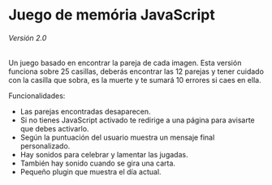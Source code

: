 # Juego de memória JavaScript
###### Versión 2.0
Un juego basado en encontrar la pareja de cada imagen.
Esta versión funciona sobre 25 casillas, deberás encontrar las 12 parejas y tener cuidado con la casilla que sobra, es la muerte y te sumará 10 errores si caes en ella.

Funcionalidades:
- Las parejas encontradas desaparecen.
- Si no tienes JavaScript activado te redirige a una página para avisarte que debes activarlo.
- Según la puntuación del usuario muestra un mensaje final personalizado.
- Hay sonidos para celebrar y lamentar las jugadas.
- También hay sonido cuando se gira una carta.
- Pequeño plugin que muestra el día actual.
